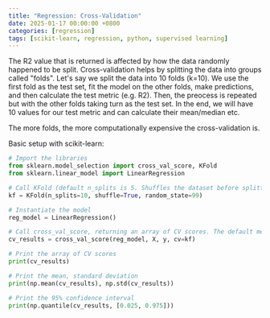 ```yaml
---
title: "Regression: Cross-Validation"
date: 2025-01-17 00:00:00 +0800
categories: [regression]
tags: [scikit-learn, regression, python, supervised learning]
---
```


The R2 value that is returned is affected by how the data randomly happened to be split. Cross-validation helps by splitting the data into groups called "folds". Let's say we split the data into 10 folds (k=10). We use the first fold as the test set, fit the model on the other folds, make predictions, and then calculate the test metric (e.g. R2). Then, the preocess is repeated but with the other folds taking turn as the test set. In the end, we will have 10 values for our test metric and can calculate their mean/median etc. 

The more folds, the more computationally expensive the cross-validation is. 

Basic setup with scikit-learn: 
```python
# Import the libraries
from sklearn.model_selection import cross_val_score, KFold
from sklearn.linear_model import LinearRegression

# Call KFold (default n_splits is 5. Shuffles the dataset before splitting into folds)
kf = KFold(n_splits=10, shuffle=True, random_state=99)

# Instantiate the model
reg_model = LinearRegression()

# Call cross_val_score, returning an array of CV scores. The default metric is R2
cv_results = cross_val_score(reg_model, X, y, cv=kf)

# Print the array of CV scores
print(cv_results)

# Print the mean, standard deviation
print(np.mean(cv_results), np.std(cv_results))

# Print the 95% confidence interval
print(np.quantile(cv_results, [0.025, 0.975]))
```
